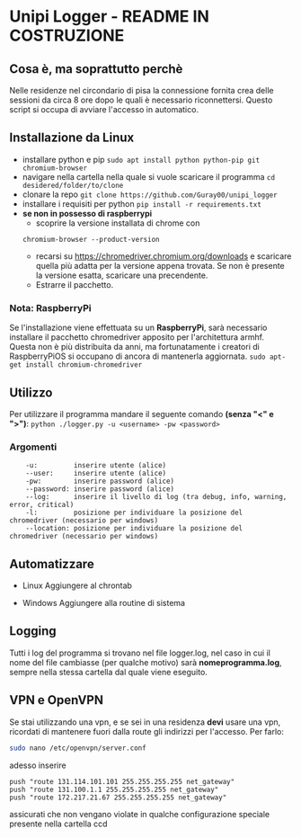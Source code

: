 # Unipi Logger - README IN COSTRUZIONE

## Cosa è, ma soprattutto perchè
Nelle residenze nel circondario di pisa la connessione fornita crea delle sessioni da circa 8 ore dopo le quali è necessario riconnettersi. Questo script si occupa di avviare l'accesso in automatico.

## Installazione da Linux
- installare python e pip
`sudo apt install python python-pip git chromium-browser`
- navigare nella cartella nella quale si vuole scaricare il programma
`cd desidered/folder/to/clone`
- clonare la repo
`git clone https://github.com/Guray00/unipi_logger`
- installare i requisiti per python
    `pip install -r requirements.txt`
- __se non in possesso di raspberrypi__
    - scoprire la versione installata di chrome con 
	```
	chromium-browser --product-version
	```
    - recarsi su https://chromedriver.chromium.org/downloads e scaricare quella più adatta per la versione appena trovata. Se non è presente la versione esatta, scaricare una precendente.
    - Estrarre il pacchetto.

### Nota: RaspberryPi 
Se l'installazione viene effettuata su un __RaspberryPi__, sarà necessario installare il pacchetto chromedriver apposito per l'architettura armhf. Questa non è più distribuita da anni, ma fortunatamente i creatori di RaspberryPiOS si occupano di ancora di mantenerla aggiornata.
`sudo apt-get install chromium-chromedriver`

## Utilizzo
Per utilizzare il programma mandare il seguente comando __(senza "<" e ">")__:
`python ./logger.py -u <username> -pw <password>`

### Argomenti
```
    -u:         inserire utente (alice)
    --user:     inserire utente (alice)
    -pw:        inserire password (alice)
    --password: inserire password (alice)
    --log:      inserire il livello di log (tra debug, info, warning, error, critical)
    -l:         posizione per individuare la posizione del chromedriver (necessario per windows)
    --location: posizione per individuare la posizione del chromedriver (necessario per windows)
```

## Automatizzare
- Linux
Aggiungere al chrontab

- Windows
Aggiungere alla routine di sistema

## Logging
Tutti i log del programma si trovano nel file logger.log, nel caso in cui il nome del file cambiasse (per qualche motivo) sarà __nomeprogramma.log__, sempre nella stessa cartella dal quale viene eseguito.

## VPN e OpenVPN
Se stai utilizzando una vpn, e se sei in una residenza __devi__ usare una vpn, ricordati di mantenere fuori dalla route gli indirizzi per l'accesso. Per farlo:
```bash
sudo nano /etc/openvpn/server.conf
```

adesso inserire
```
push "route 131.114.101.101 255.255.255.255 net_gateway"
push "route 131.100.1.1 255.255.255.255 net_gateway"
push "route 172.217.21.67 255.255.255.255 net_gateway"
```

assicurati che non vengano violate in qualche configurazione speciale presente nella cartella ccd